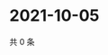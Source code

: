 # 2021-10-05

共 0 条

<!-- BEGIN WEIBO -->
<!-- 最后更新时间 Tue Oct 05 2021 02:16:33 GMT+0800 (China Standard Time) -->

<!-- END WEIBO -->
